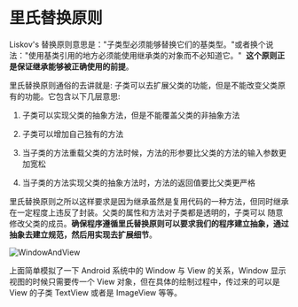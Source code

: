 # 里氏替换原则

Liskov's 替换原则意思是："子类型必须能够替换它们的基类型。"或者换个说法："使用基类引用的地方必须能使用继承类的对象而不必知道它。" 
__这个原则正是保证继承能够被正确使用的前提__。

里氏替换原则通俗的去讲就是: 子类可以去扩展父类的功能，但是不能改变父类原有的功能。它包含以下几层意思:

1. 子类可以实现父类的抽象方法，但是不能覆盖父类的非抽象方法

2. 子类可以增加自己独有的方法

3. 当子类的方法重载父类的方法时候，方法的形参要比父类的方法的输入参数更加宽松

4. 当子类的方法实现父类的抽象方法时，方法的返回值要比父类更严格

里氏替换原则之所以这样要求是因为继承虽然是复用代码的一种方法，但同时继承在一定程度上违反了封装。父类的属性和方法对子类都是透明的，子类可以
随意修改父类的成员。__确保程序遵循里氏替换原则可以要求我们的程序建立抽象，通过抽象去建立规范，然后用实现去扩展细节__。

![WindowAndView]()

上面简单模拟了一下 Android 系统中的 Window 与 View 的关系，Window 显示视图的时候只需要传一个 View 对象，但在具体的绘制过程中，传过来的可以是 
View 的子类 TextView 或者是 ImageView 等等。
